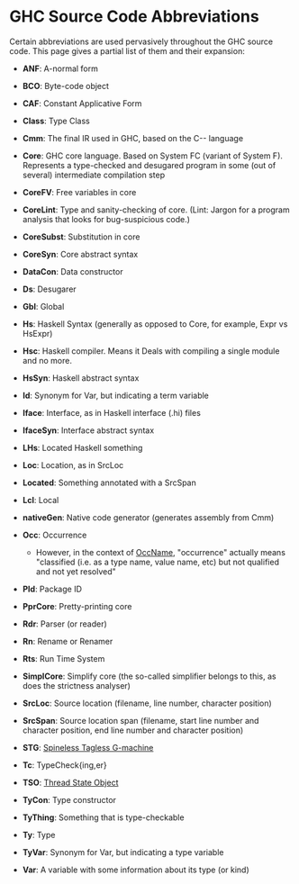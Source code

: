 # GHC Source Code Abbreviations


Certain abbreviations are used pervasively throughout the GHC source code. This page gives a partial list of them and their expansion:

- **ANF**: A-normal form

- **BCO**: Byte-code object

- **CAF**: Constant Applicative Form

- **Class**: Type Class

- **Cmm**: The final IR used in GHC, based on the C-- language

- **Core**: GHC core language. Based on System FC (variant of System F). Represents a type-checked and desugared program in some (out of several) intermediate compilation step

- **CoreFV**: Free variables in core

- **CoreLint**: Type and sanity-checking of core. (Lint: Jargon for a program analysis that looks for bug-suspicious code.)

- **CoreSubst**: Substitution in core

- **CoreSyn**: Core abstract syntax

- **DataCon**: Data constructor

- **Ds**: Desugarer

- **Gbl**: Global

- **Hs**: Haskell Syntax (generally as opposed to Core, for example, Expr vs HsExpr)

- **Hsc**: Haskell compiler. Means it Deals with compiling a single module and no more.

- **HsSyn**: Haskell abstract syntax

- **Id**: Synonym for Var, but indicating a term variable

- **Iface**: Interface, as in Haskell interface (.hi) files

- **IfaceSyn**: Interface abstract syntax

- **LHs**: Located Haskell something

- **Loc**: Location, as in SrcLoc

- **Located**: Something annotated with a SrcSpan

- **Lcl**: Local

- **nativeGen**: Native code generator (generates assembly from Cmm)

- **Occ**: Occurrence

  - However, in the context of [OccName](https://gitlab.haskell.org/trac/ghc/wiki/Commentary/Compiler/RdrNameType#TheOccNametype), "occurrence" actually means "classified (i.e. as a type name, value name, etc) but not qualified and not yet resolved"

- **PId**: Package ID

- **PprCore**: Pretty-printing core

- **Rdr**: Parser (or reader)

- **Rn**: Rename or Renamer

- **Rts**: Run Time System

- **SimplCore**: Simplify core (the so-called simplifier belongs to this, as does the strictness analyser)

- **SrcLoc**: Source location (filename, line number, character position)

- **SrcSpan**: Source location span (filename, start line number and character position, end line number and character position)

- **STG**: [Spineless Tagless G-machine](commentary/compiler/stg-syn-type)

- **Tc**: TypeCheck{ing,er}

- **TSO**: [Thread State Object](https://ghc.haskell.org/trac/ghc/wiki/Commentary/Rts/Storage/HeapObjects#ThreadStateObjects)

- **TyCon**: Type constructor

- **TyThing**: Something that is type-checkable

- **Ty**: Type

- **TyVar**: Synonym for Var, but indicating a type variable

- **Var**: A variable with some information about its type (or kind)
